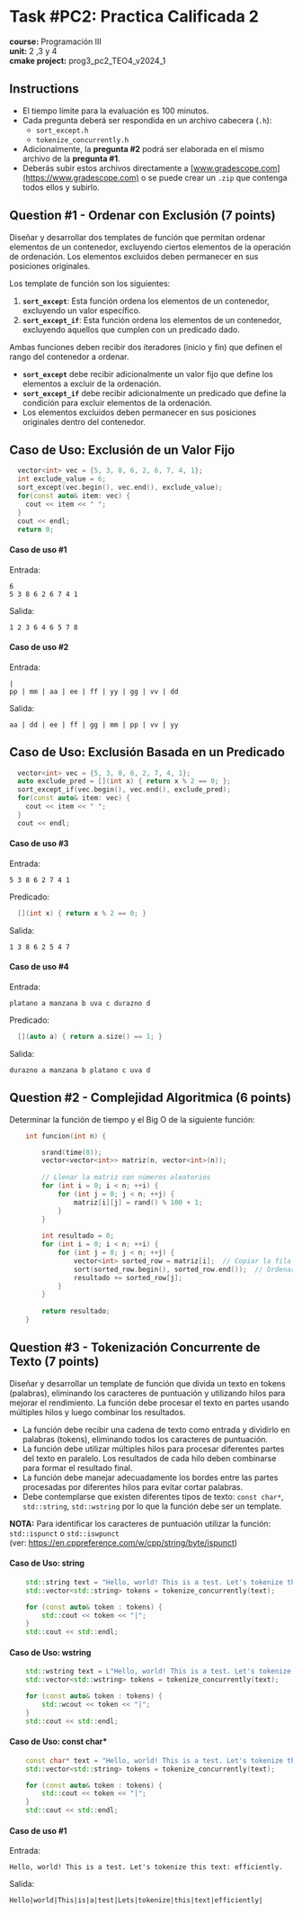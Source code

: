 # Task #PC2: Practica Calificada 2  
**course:** Programación III  
**unit:** 2 ,3 y 4  
**cmake project:** prog3_pc2_TEO4_v2024_1
## Instructions
- El tiempo límite para la evaluación es 100 minutos.
- Cada pregunta deberá ser respondida en un archivo cabecera (`.h`):
    - `sort_except.h`
    - `tokenize_concurrently.h`
- Adicionalmente, la **pregunta #2** podrá ser elaborada en el mismo archivo de la **pregunta #1**.
- Deberás subir estos archivos directamente a [www.gradescope.com](https://www.gradescope.com) o se puede crear un `.zip` que contenga todos ellos y subirlo.


## Question #1 - Ordenar con Exclusión (7 points)

Diseñar y desarrollar dos templates de función que permitan ordenar elementos de un contenedor, excluyendo ciertos elementos de la operación de ordenación. Los elementos excluidos deben permanecer en sus posiciones originales.

Los template de función son los siguientes:  
1. **`sort_except`**: Esta función ordena los elementos de un contenedor, excluyendo un valor específico.
2. **`sort_except_if`**: Esta función ordena los elementos de un contenedor, excluyendo aquellos que cumplen con un predicado dado.

Ambas funciones deben recibir dos iteradores (inicio y fin) que definen el rango del contenedor a ordenar.
- **`sort_except`** debe recibir adicionalmente un valor fijo que define los elementos a excluir de la ordenación.
- **`sort_except_if`** debe recibir adicionalmente un predicado que define la condición para excluir elementos de la ordenación.
- Los elementos excluidos deben permanecer en sus posiciones originales dentro del contenedor.

## Caso de Uso: Exclusión de un Valor Fijo
```cpp
  vector<int> vec = {5, 3, 8, 6, 2, 6, 7, 4, 1};
  int exclude_value = 6;
  sort_except(vec.begin(), vec.end(), exclude_value);
  for(const auto& item: vec) {
    cout << item << " ";
  }
  cout << endl;
  return 0;
```
#### Caso de uso #1
Entrada:
```
6
5 3 8 6 2 6 7 4 1
```
Salida:
```
1 2 3 6 4 6 5 7 8
```

#### Caso de uso #2
Entrada:
```
|
pp | mm | aa | ee | ff | yy | gg | vv | dd
```
Salida:
```
aa | dd | ee | ff | gg | mm | pp | vv | yy
```

## Caso de Uso: Exclusión Basada en un Predicado
```cpp
  vector<int> vec = {5, 3, 8, 6, 2, 7, 4, 1};
  auto exclude_pred = [](int x) { return x % 2 == 0; };
  sort_except_if(vec.begin(), vec.end(), exclude_pred);
  for(const auto& item: vec) {
    cout << item << " ";
  }
  cout << endl;
```

#### Caso de uso #3
Entrada:
```
5 3 8 6 2 7 4 1
```
Predicado:
```cpp
  [](int x) { return x % 2 == 0; }
```
Salida:
```
1 3 8 6 2 5 4 7
```  

#### Caso de uso #4
Entrada:
```
platano a manzana b uva c durazno d
```
Predicado:
```cpp
  [](auto a) { return a.size() == 1; }
```
Salida:
```
durazno a manzana b platano c uva d
```
## Question #2 - Complejidad Algoritmica (6 points)
Determinar la función de tiempo y el Big O de la siguiente función:

```cpp
    int funcion(int n) {

        srand(time(0));
        vector<vector<int>> matriz(n, vector<int>(n));
        
        // Llenar la matriz con números aleatorios
        for (int i = 0; i < n; ++i) {
            for (int j = 0; j < n; ++j) {
                matriz[i][j] = rand() % 100 + 1;
            }
        }
    
        int resultado = 0;
        for (int i = 0; i < n; ++i) {
            for (int j = 0; j < n; ++j) {
                vector<int> sorted_row = matriz[i];  // Copiar la fila
                sort(sorted_row.begin(), sorted_row.end());  // Ordenar la fila
                resultado += sorted_row[j];
            }
        }
    
        return resultado;
    }
```

## Question #3 - Tokenización Concurrente de Texto (7 points)

Diseñar y desarrollar un template de función que divida un texto en tokens (palabras), eliminando los caracteres de puntuación y utilizando hilos para mejorar el rendimiento. La función debe procesar el texto en partes usando múltiples hilos y luego combinar los resultados.

- La función debe recibir una cadena de texto como entrada y dividirlo en palabras (tokens), eliminando todos los caracteres de puntuación.
- La función debe utilizar múltiples hilos para procesar diferentes partes del texto en paralelo. Los resultados de cada hilo deben combinarse para formar el resultado final. 
- La función debe manejar adecuadamente los bordes entre las partes procesadas por diferentes hilos para evitar cortar palabras.
- Debe contemplarse que existen diferentes tipos de texto: `const char*`, `std::string`, `std::wstring` por lo que la función debe ser un template. 
 
**NOTA:** Para identificar los caracteres de puntuación utilizar la función: `std::ispunct` o `std::iswpunct`  
(ver: https://en.cppreference.com/w/cpp/string/byte/ispunct)    

#### Caso de Uso: string
```cpp
    std::string text = "Hello, world! This is a test. Let's tokenize this text: efficiently.";
    std::vector<std::string> tokens = tokenize_concurrently(text);

    for (const auto& token : tokens) {
        std::cout << token << "|";
    }
    std::cout << std::endl;
```

#### Caso de Uso: wstring
```cpp
    std::wstring text = L"Hello, world! This is a test. Let's tokenize this text: efficiently.";
    std::vector<std::wstring> tokens = tokenize_concurrently(text);

    for (const auto& token : tokens) {
        std::wcout << token << "|";
    }
    std::cout << std::endl;
```

#### Caso de Uso: const char*
```cpp
    const char* text = "Hello, world! This is a test. Let's tokenize this text: efficiently.";
    std::vector<std::string> tokens = tokenize_concurrently(text);

    for (const auto& token : tokens) {
        std::cout << token << "|";
    }
    std::cout << std::endl;
```

#### Caso de uso #1
Entrada:  
```
Hello, world! This is a test. Let's tokenize this text: efficiently.
```

Salida:
```
Hello|world|This|is|a|test|Lets|tokenize|this|text|efficiently|
```
